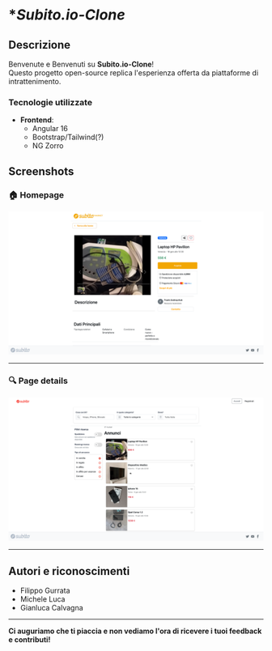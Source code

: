 # **Subito.io-Clone*

## **Descrizione**
Benvenute e Benvenuti su **Subito.io-Clone**!  
Questo progetto open-source replica l'esperienza offerta da piattaforme di intrattenimento.

### **Tecnologie utilizzate**
- **Frontend**:  
  - Angular 16  
  - Bootstrap/Tailwind(?)
  - NG Zorro
 
## **Screenshots**

### 🏠 Homepage
![Homepage](./assets/Homepage.png)

---

### 🔍 Page details
![Page Details](./assets/Page%20Details.png)

---

## **Autori e riconoscimenti**
- Filippo Gurrata 
- Michele Luca
- Gianluca Calvagna 

---

**Ci auguriamo che ti piaccia e non vediamo l'ora di ricevere i tuoi feedback e contributi!**
